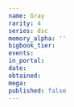 ```yaml
---
name: Gray
rarity: 4
series: dsc
memory_alpha: ''
bigbook_tier:
events:
in_portal:
date:
obtained:
mega:
published: false
---
```

